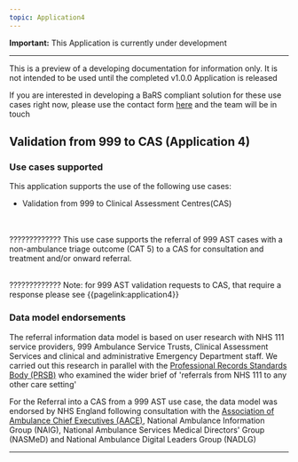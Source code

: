 ```yaml
---
topic: Application4
---
```


 <div markdown="span" class="alert alert-warning" role="alert"><i class="fa fa-warning"></i><b> Important:</b> This Application is currently under development <hr><p> This is a preview of a developing documentation for information only. It is not intended to be used until the completed v1.0.0 Application is released<p> If you are interested in developing a BaRS compliant solution for these use cases right now, please use the contact form <a href="https://digital.nhs.uk/services/booking-and-referral-standard/enquiry-form" target="_blank">here</a> and the team will be in touch</div>


## Validation from 999 to CAS (Application 4)

### Use cases supported

This application supports the use of the following use cases:

* Validation from 999 to Clinical Assessment Centres(CAS)
</br>
</br>
?????????????
This use case supports the referral of 999 AST cases with a non-ambulance triage outcome (CAT 5) to a CAS for consultation and treatment and/or onward referral.
</br>
</br>

?????????????
Note: for 999 AST validation requests to CAS, that require a response please see {{pagelink:application4}}

### Data model endorsements

The referral information data model is based on user research with NHS 111 service providers, 999 Ambulance Service Trusts, Clinical Assessment Services and clinical and administrative Emergency Department staff.  We carried out this research in parallel with the [Professional Records Standards Body (PRSB)](https://theprsb.org/) who examined the wider brief of 'referrals from NHS 111 to any other care setting' 

For the Referral into a CAS from a 999 AST use case, the data model was endorsed by NHS England following consultation with the [Association of Ambulance Chief Executives (AACE)](https://aace.org.uk/),  National Ambulance Information Group (NAIG), National Ambulance Services Medical Directors' Group (NASMeD) and National Ambulance Digital Leaders Group (NADLG)

<hr>